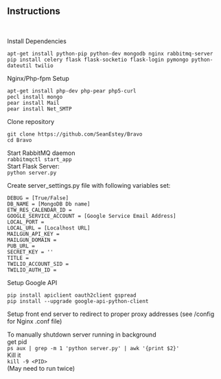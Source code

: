 <h2>Instructions</h2><br>

Install Dependencies<br>
```
apt-get install python-pip python-dev mongodb nginx rabbitmq-server
pip install celery flask flask-socketio flask-login pymongo python-dateutil twilio
```

Nginx/Php-fpm Setup<br>
```
apt-get install php-dev php-pear php5-curl
pecl install mongo
pear install Mail
pear install Net_SMTP
```

Clone repository<br>
```
git clone https://github.com/SeanEstey/Bravo
cd Bravo
```
Start RabbitMQ daemon<br>
`rabbitmqctl start_app`<br>
Start Flask Server:<br>
`python server.py`<br>

Create server_settings.py file with following variables set:<br>
```
DEBUG = [True/False]
DB_NAME = [MongoDB Db name]
ETW_RES_CALENDAR_ID = 
GOOGLE_SERVICE_ACCOUNT = [Google Service Email Address]
LOCAL_PORT = 
LOCAL_URL = [Localhost URL]
MAILGUN_API_KEY = 
MAILGUN_DOMAIN = 
PUB_URL = 
SECRET_KEY = ''
TITLE = 
TWILIO_ACCOUNT_SID = 
TWILIO_AUTH_ID = 

```

Setup Google API<br>
```
pip install apiclient oauth2client gspread
pip install --upgrade google-api-python-client
```

Setup front end server to redirect to proper proxy addresses (see /config for Nginx .conf file)<br>

To manually shutdown server running in background<br>
get pid<br>
`ps aux | grep -m 1 'python server.py' | awk '{print $2}'`<br>
Kill it<br>
`kill -9 <PID>`<br>
(May need to run twice)
